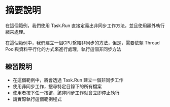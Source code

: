 # 摘要說明

在這個範例，我們使用 Task.Run 直接定義出非同步工作方法，並且使用額外執行緒來處理。 

在這個範例中，我們建立一個CPU繫結非同步的方法，但是，需要依賴 Thread Pool與資料平行化的方式來進行處理，執行這個非同步方法

## 練習說明

* 在這個範例中，將會透過 Task.Run 建立一個非同步工作
* 使用非同步工作，搜尋特定目錄下的所有檔案
* 使用者按下任一按鍵，該非同步工作就會立即停止執行
* 請實際執行這個範例程式
  